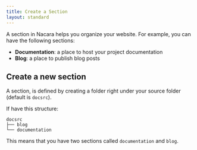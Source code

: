 ```yaml
---
title: Create a Section
layout: standard
---
```


A section in Nacara helps you organize your website. For example, you can have the following sections:

- **Documentation**: a place to host your project documentation
- **Blog**: a place to publish blog posts

## Create a new section

A section, is defined by creating a folder right under your source folder (default is `docsrc`).

If have this structure:

```
docsrc
├── blog
└── documentation
```

This means that you have two sections called `documentation` and `blog`.
